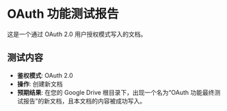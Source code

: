 # OAuth 功能测试报告

这是一个通过 OAuth 2.0 用户授权模式写入的文档。

## 测试内容

- **鉴权模式**: OAuth 2.0
- **操作**: 创建新文档
- **预期结果**: 在您的 Google Drive 根目录下，出现一个名为“OAuth 功能最终测试报告”的新文档，且本文档的内容被成功写入。
